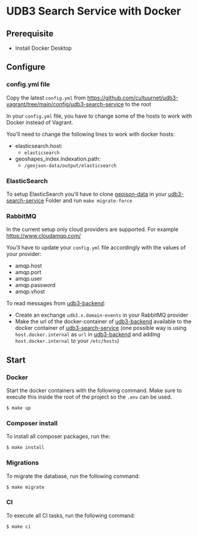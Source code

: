 # UDB3 Search Service with Docker

## Prerequisite
- Install Docker Desktop

## Configure

### config.yml file

Copy the latest `config.yml` from https://github.com/cultuurnet/udb3-vagrant/tree/main/config/udb3-search-service to the root

In your `config.yml` file, you have to change some of the hosts to work with Docker instead of Vagrant.

You'll need to change the following lines to work with docker hosts:
- elasticsearch.host: 
    - `elasticsearch`
- geoshapes_index.indexation.path:
    - `/geojson-data/output/elasticsearch`

### ElasticSearch
To setup ElasticSearch you'll have to clone [geojson-data](https://github.com/cultuurnet/geojson-data)
in your [udb3-search-service](https://github.com/cultuurnet/udb3-search-service) Folder
and run `make migrate-force`

### RabbitMQ

In the current setup only cloud providers are supported. For example https://www.cloudamqp.com/

You'll have to update your `config.yml` file accordingly with the values of your provider:
- amqp.host
- amqp.port
- amqp.user
- amqp.password
- amqp.vhost

To read messages from [udb3-backend](https://github.com/cultuurnet/udb3-backend):
- Create an exchange `udb3.x.domain-events` in your RabbitMQ provider
- Make the url of the docker-container of [udb3-backend](https://github.com/cultuurnet/udb3-backend) available
to the docker container of [udb3-search-service](https://github.com/cultuurnet/udb3-search-service)
  (one possible way is using `host.docker.internal` as `url` in [udb3-backend](https://github.com/cultuurnet/udb3-backend)
and adding `host.docker.internal` to your `/etc/hosts`)

## Start

### Docker

Start the docker containers with the following command. Make sure to execute this inside the root of the project so the `.env` can be used.
```
$ make up
```

### Composer install

To install all composer packages, run the:
```
$ make install
```

### Migrations

To migrate the database, run the following command:
```
$ make migrate
```

### CI

To execute all CI tasks, run the following command:
```
$ make ci
```